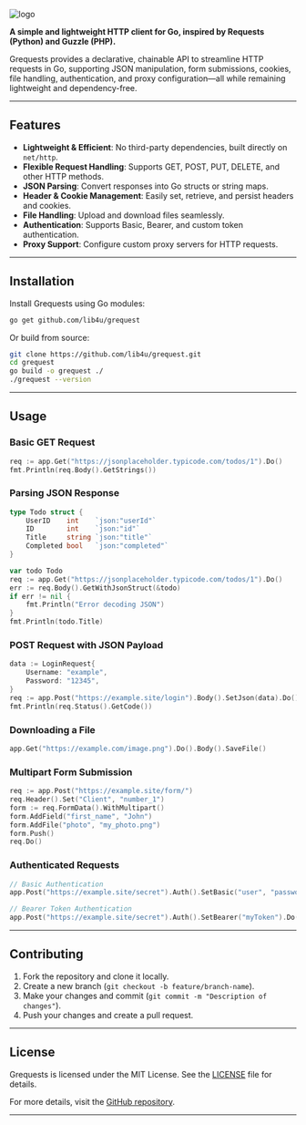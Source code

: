 ![logo](https://github.com/user-attachments/assets/3bef5ed3-a40b-4634-9de4-a2dd43d57f3d)


**A simple and lightweight HTTP client for Go, inspired by Requests (Python) and Guzzle (PHP).**

Grequests provides a declarative, chainable API to streamline HTTP requests in Go, supporting JSON manipulation, form submissions, cookies, file handling, authentication, and proxy configuration—all while remaining lightweight and dependency-free.

---

## **Features**

- **Lightweight & Efficient**: No third-party dependencies, built directly on `net/http`.
- **Flexible Request Handling**: Supports GET, POST, PUT, DELETE, and other HTTP methods.
- **JSON Parsing**: Convert responses into Go structs or string maps.
- **Header & Cookie Management**: Easily set, retrieve, and persist headers and cookies.
- **File Handling**: Upload and download files seamlessly.
- **Authentication**: Supports Basic, Bearer, and custom token authentication.
- **Proxy Support**: Configure custom proxy servers for HTTP requests.

---

## **Installation**

Install Grequests using Go modules:

```sh
go get github.com/lib4u/grequest
```

Or build from source:

```sh
git clone https://github.com/lib4u/grequest.git
cd grequest
go build -o grequest ./
./grequest --version
```

---

## **Usage**

### **Basic GET Request**

```go
req := app.Get("https://jsonplaceholder.typicode.com/todos/1").Do()
fmt.Println(req.Body().GetStrings())
```

### **Parsing JSON Response**

```go
type Todo struct {
    UserID    int    `json:"userId"`
    ID        int    `json:"id"`
    Title     string `json:"title"`
    Completed bool   `json:"completed"`
}

var todo Todo
req := app.Get("https://jsonplaceholder.typicode.com/todos/1").Do()
err := req.Body().GetWithJsonStruct(&todo)
if err != nil {
    fmt.Println("Error decoding JSON")
}
fmt.Println(todo.Title)
```

### **POST Request with JSON Payload**

```go
data := LoginRequest{
    Username: "example",
    Password: "12345",
}
req := app.Post("https://example.site/login").Body().SetJson(data).Do()
fmt.Println(req.Status().GetCode())
```

### **Downloading a File**

```go
app.Get("https://example.com/image.png").Do().Body().SaveFile()
```

### **Multipart Form Submission**

```go
req := app.Post("https://example.site/form/")
req.Header().Set("Client", "number_1")
form := req.FormData().WithMultipart()
form.AddField("first_name", "John")
form.AddFile("photo", "my_photo.png")
form.Push()
req.Do()
```

### **Authenticated Requests**

```go
// Basic Authentication
app.Post("https://example.site/secret").Auth().SetBasic("user", "password").Do()

// Bearer Token Authentication
app.Post("https://example.site/secret").Auth().SetBearer("myToken").Do()
```

---

## **Contributing**

1. Fork the repository and clone it locally.
2. Create a new branch (`git checkout -b feature/branch-name`).
3. Make your changes and commit (`git commit -m "Description of changes"`).
4. Push your changes and create a pull request.

---

## **License**

Grequests is licensed under the MIT License. See the [LICENSE](LICENSE) file for details.

For more details, visit the [GitHub repository](https://github.com/lib4u/grequest).

---